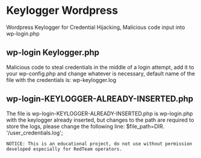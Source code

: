 # Keylogger Wordpress
Wordpress Keylogger for Credential Hijacking, Malicious code input into wp-login.php

## wp-login Keylogger.php
Malicious code to steal credentials in the middle of a login attempt, add it to your wp-config.php and change whatever is necessary, default name of the file with the credentials is: wp-keylogger.log

## wp-login-KEYLOGGER-ALREADY-INSERTED.php
The file is wp-login-KEYLOGGER-ALREADY-INSERTED.php is wp-login.php with the keylogger already inserted, but changes to the path are required to store the logs, please change the following line: $file_path=DIR. '/user_credentials.log';
```
NOTICE: This is an educational project, do not use without permission developed especially for RedTeam operators.
```
